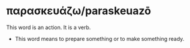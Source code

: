 # παρασκευάζω/paraskeuazō
This word is an action. It is a verb.
* This word means to prepare something or to make something ready.
